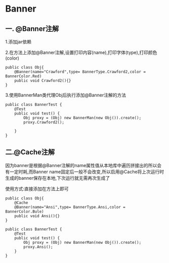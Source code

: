 # Banner
## 一. @Banner注解
1.添加jar依赖

2.在方法上添加@Banner注解,设置打印内容(name),打印字体(type),打印颜色(color)
```
public class Obj{
	@Banner(name="Crawford",type= BannerType.Crawford2,color = BannerColor.Red)
	public void Crawford2(){}
}
```
3.使用BannerMan类代理Obj后执行添加@Banner注解的方法
```
public class BannerTest {
    @Test
    public void test() {
        Obj proxy = (Obj) new BannerMan(new Obj()).create();  
        proxy.Crawford2();
    
    }
}
```

## 二.@Cache注解
因为banner是根据@Banner注解的name属性值从本地库中遍历拼接出的所以会有一定时耗,而Banner name固定后一般不会改变,所以启用@Cache将上次运行时生成的banner保存在本地,下次运行就无需再次生成了

使用方式:直接添加在方法上即可
```
public class Obj{
	@Cache
	@Banner(name="Ansi",type= BannerType.Ansi,color = BannerColor.Bule)
	public void Ansi(){}
}
```
```
public class BannerTest {
    @Test
    public void test() {
        Obj proxy = (Obj) new BannerMan(new Obj()).create();  
        proxy.Ansi();
    }
}
```
